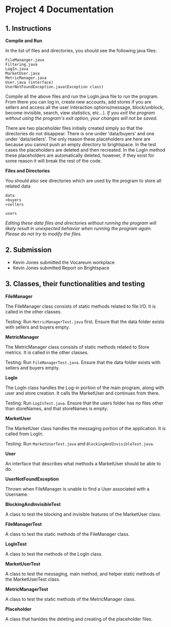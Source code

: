 # Project 4 Documentation


## 1. Instructions


**Compile and Run**


In the list of files and directories, you should see the following java files:
```
FileMananger.java
Filtering.java
LogIn.java
MarketUser.java
MetricManager.java
User.java (interface)
UserNotFoundException.java(Exception class)
```
Compile all the above files and run the LogIn.java file to run the program. From there you can log in, create new accounts, add stores if you are sellers and access all the user interaction options(message, block/unblock, become invisible, search, view statistics, etc...). *If you exit the program without using the program's exit option, your changes will not be saved.*

There are two placeholder files initially created simply so that the directories do not disappear. There is one under 'data/buyers' and one under 'data/sellers'. The only reason these placeholders are here are because you cannot push an empty directory to brightspace. In the test cases the placeholders are deleted and then recreated. In the LogIn method these placeholders are automatically deleted; however, if they exist for some reason it will break the rest of the code.  


**Files and Directories**


You should also see directories which are used by the program to store all related data
```
data
>buyers
>sellers

users
```
*Editing these data files and directories without running the program will likely result in unexpected behavior when running the program again. Please do not try to modify the files.*


## 2. Submission
- Kevin Jones submitted the Vocareum workplace
- Kevin Jones submitted Report on Brightspace


## 3. Classes, their functionalities and testing

**FileManager**

The FileManager class consists of static methods related to file I/O. It is called in the other classes.

Testing: Run ```MetricManagerTest.java``` first. Ensure that the data folder exists with sellers and buyers empty.

**MetricManager**

The MetricManager class consists of static methods related to Store metrics. It is called in the other classes.

Testing: Run ```FileManagerTest.java```. Ensure that the data folder exists with sellers and buyers empty.

**LogIn**

The LogIn class handles the Log-in portion of the main program, along with user and store creation. It calls the MarketUser and continues from there.

Testing: Run ```LogInTest.java```. Ensure that the users folder has no files other than storeNames, and that storeNames is empty.

**MarketUser**

The MarketUser class handles the messaging portion of the application. It is called from LogIn.

Testing: Run ```MarketUserTest.java``` and ```BlockingAndInvisibleTest.java```.

**User**

An interface that describes what methods a MarketUser should be able to do.

**UserNotFoundException**

Thrown when FileManager is unable to find a User associated with a Username.

**BlockingAndInvisibleTest**

A class to test the blocking and invisible features of the MarketUser class.

**FileManagerTest**

A class to test the static methods of the FileManager class.

**LogInTest**

A class to test the methods of the LogIn class.

**MarketUserTest**

A class to test the messaging, main method, and helper static methods of the MarketUserTest class.

**MetricManagerTest**

A class to test the static methods of the MetricManager class.

**Placeholder**

A class that hanldes the deleting and creating of the placeholder files. 
